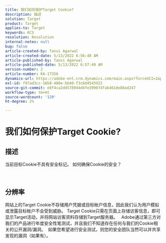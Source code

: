 ```yaml
---
title: 我们如何保护Target Cookie?
description: 描述
solution: Target
product: Target
applies-to: Target
keywords: KCS
resolution: Resolution
internal-notes: null
bug: false
article-created-by: Tanvi Agarwal
article-created-date: 5/13/2022 6:56:48 AM
article-published-by: Tanvi Agarwal
article-published-date: 5/13/2022 6:57:49 AM
version-number: 2
article-number: KA-17356
dynamics-url: https://adobe-ent.crm.dynamics.com/main.aspx?forceUCI=1&pagetype=entityrecord&etn=knowledgearticle&id=c85e53db-89d2-ec11-a7b5-00224809c27a
exl-id: f97ad3cc-16b8-480e-bb48-f3c6d4543922
source-git-commit: e8f4ca2dd578944d4fe399074fab461de88ad247
workflow-type: tm+mt
source-wordcount: '129'
ht-degree: 2%

---
```


# 我们如何保护Target Cookie?

## 描述

当前目标Cookie不具有安全标记。 如何确保Cookie的安全？<br><br><br>

## 分辨率


网站上的Target Cookie不存储用户凭据或目标帐户信息，因此我们认为用户模拟或泄露目标帐户不会受到威胁。 Target Cookie只需在页面上存储访客信息，即可显示Target活动，并将网站访客资料存储到Target服务器。
 
Adobe通过第三方对我们的产品进行年度安全性笔测试，并且我们不知道存在任何与我们的Cookie相关的公开漏洞/漏洞。  如果您希望进行安全测试，则您的安全团队当然可以并共享发现的漏洞（如果有）。
